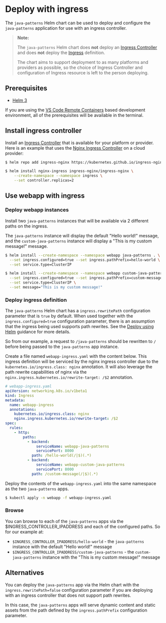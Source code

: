 # Deploy with ingress

The `java-patterns` Helm chart can be used to deploy and configure the `java-patterns` application for use with an ingress controller.

> **Note:**
>
> The `java-patterns` Helm chart does **not** deploy an [Ingress Controller](https://kubernetes.io/docs/concepts/services-networking/ingress-controllers/) and does **not** deploy the [Ingress](https://kubernetes.io/docs/concepts/services-networking/ingress/) definition.
>
> The chart aims to support deployment to as many platforms and providers as possible, so the choice of Ingress Controller and configuration of Ingress resource is left to the person deploying.

## Prerequisites

- [Helm 3](https://v3.helm.sh/)

If you are using the [VS Code Remote Containers](https://marketplace.visualstudio.com/items?itemName=ms-vscode-remote.remote-containers) based development
environment, all of the prerequisites will be available in the terminal.

## Install ingress controller

Install an [Ingress Controller](https://kubernetes.io/docs/concepts/services-networking/ingress-controllers/) that is available for your platform or provider.
Here is an example that uses the [Nginx Ingress Controller](https://kubernetes.github.io/ingress-nginx/deploy/) on a cloud provider:

```bash
$ helm repo add ingress-nginx https://kubernetes.github.io/ingress-nginx

$ helm install nginx-ingress ingress-nginx/ingress-nginx \
    --create-namespace --namespace ingress \
    --set controller.replicas=2
```

## Use webapp with ingress

### Deploy webapp instances

Install two `java-patterns` instances that will be available via 2 different paths on the ingress.

The `java-patterns` instance will display the default "Hello world!" message, and the `custom-java-patterns` instance will display a "This is my custom
message!" message.

```bash
$ helm install --create-namespace --namespace webapp java-patterns . \
  --set ingress.configured=true --set ingress.pathPrefix=hello-world \
  --set service.type=ClusterIP

$ helm install --create-namespace --namespace webapp custom-java-patterns . \
  --set ingress.configured=true --set ingress.pathPrefix=custom-message \
  --set service.type=ClusterIP \
  --set message="This is my custom message!"
```

### Deploy ingress definition

The `java-patterns` Helm chart has a `ingress.rewritePath` configuration parameter that is `true` by default. When used together with
the `ingress.configured=true` configuration parameter, there is an assumption that the ingress being used supports path rewrites. See
the [Deploy using Helm](charts2/docs/deploy-using-helm.md) guidance for more details.

So from our example, a request to `/java-patterns` should be rewritten to `/` before being passed to the `java-patterns` app instance.

Create a file named `webapp-ingress.yaml` with the content below. This ingress definition will be serviced by the nginx ingress controller due to
the `kubernetes.io/ingress.class: nginx` annotation. It will also leverage the path rewrite capabilities of nginx via
the `nginx.ingress.kubernetes.io/rewrite-target: /$2` annotation.

```yaml
# webapp-ingress.yaml
apiVersion: networking.k8s.io/v1beta1
kind: Ingress
metadata:
  name: webapp-ingress
  annotations:
    kubernetes.io/ingress.class: nginx
    nginx.ingress.kubernetes.io/rewrite-target: /$2
spec:
  rules:
    - http:
        paths:
          - backend:
              serviceName: webapp-java-patterns
              servicePort: 8000
            path: /hello-world(/|$)(.*)
          - backend:
              serviceName: webapp-custom-java-patterns
              servicePort: 8000
            path: /custom-message(/|$)(.*)
```

Deploy the contents of the `webapp-ingress.yaml` into the same namespace as the two `java-patterns` apps.

```bash
$ kubectl apply -n webapp -f webapp-ingress.yaml
```

### Browse

You can browse to each of the `java-patterns` apps via the $INGRESS_CONTROLLER_IPADDRESS and each of the configured paths. So for our example at:

- `$INGRESS_CONTROLLER_IPADDRESS/hello-world` - the `java-patterns` instance with the default "Hello world!" message
- `$INGRESS_CONTROLLER_IPADDRESS/custom-java-patterns` - the `custom-java-patterns` instance with the "This is my custom message!" message

## Alternatives

You can deploy the `java-patterns` app via the Helm chart with the `ingress.rewritePath=false` configuration parameter if you are deploying with an ingress
controller that does not support path rewrites.

In this case, the `java-patterns` apps will serve dynamic content and static assets from the path defined by the `ingress.pathPrefix` configuration parameter.
